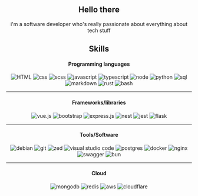 <h2 align="center">Hello there</h2>
<p align="center">i'm a software developer who's really passionate about everything about tech stuff</p>
<h2 align="center">Skills</h2>
<h4 align="center">Programming languages</h4>
<div align="center">
   <img alt="HTML" src="https://img.shields.io/badge/HTML-%23E34F26.svg?logo=html5&logoColor=white">
   <img alt="css" src="https://img.shields.io/badge/CSS-639?logo=css&logoColor=fff">
   <img alt="scss" src="https://img.shields.io/badge/Sass-C69?logo=sass&logoColor=fff">
    <img alt="javascript" src= "https://img.shields.io/badge/JavaScript-F7DF1E?logo=javascript&logoColor=fff">
   <img alt="typescript" src= "https://img.shields.io/badge/TypeScript-3178C6?logo=typescript&logoColor=fff">
   <img alt="node" src="https://img.shields.io/badge/Node.js-6DA55F?logo=node.js&logoColor=white">
   <img alt="python" src="https://img.shields.io/badge/Python-3776AB?logo=python&logoColor=fff">
		<img alt="sql" src="https://custom-icon-badges.demolab.com/badge/SQL-025E8C.svg?logo=database&logoColor=white">
   <img alt="markdown" src="https://img.shields.io/badge/Markdown-00022f.svg?logo=markdown&logoColor=white">
   <img alt="rust" src="https://img.shields.io/badge/Rust-00022f.svg?e&logo=rust&logoColor=orange">
    <img alt="bash" src="https://img.shields.io/badge/Bash-00022f?logo=gnubash&logoColor=fff">
</div>
<hr/>
<h4 align="center">Frameworks/libraries</h4>
<div align="center">
   <img alt="vue.js" src="https://img.shields.io/badge/Vue.js-4FC08D?logo=vuedotjs&logoColor=fff">
   <img alt="bootstrap" src="https://img.shields.io/badge/Bootstrap-7952B3?logo=bootstrap&logoColor=fff">
   <img alt="express.js" src= "https://img.shields.io/badge/Express.js-%23404d59.svg?logo=express&logoColor=%2361DAFB">
		<img alt="nest" src="https://img.shields.io/badge/Nest.js-%23E0234E.svg?logo=nestjs&logoColor=white">
		<img alt="jest" src="https://img.shields.io/badge/Jest-C21325?logo=jest&logoColor=fff">
	<img alt="flask" src="https://img.shields.io/badge/Flask-00022f?logo=flask&logoColor=fff">
</div>
<hr/>
<h4 align="center">Tools/Software</h4>
<div align="center">
   <img alt="debian" src="https://img.shields.io/badge/Debian-A81D33?logo=debian&logoColor=fff">
   <img alt="git" src="https://img.shields.io/badge/Git-F05032?logo=git&logoColor=fff">
   <img alt="zed" src="https://img.shields.io/badge/Zed-00022f?logo=zedindustries&logoColor=084fff">
   <img alt="visual studio code" src="https://custom-icon-badges.demolab.com/badge/Visual%20Studio%20Code-0078d7.svg?logo=vsc&logoColor=white">
	<img alt="postgres" src="https://img.shields.io/badge/Postgres-%23316192.svg?logo=postgresql&logoColor=white">
   <img alt="docker" src="https://img.shields.io/badge/Docker-2496ED?logo=docker&logoColor=fff">
	 <img alt="nginx" src="https://img.shields.io/badge/nginx-009639?logo=nginx&logoColor=fff">
	 <img alt="swagger" src="https://img.shields.io/badge/Swagger-85EA2D?logo=insomnia&logoColor=fff">
	 <img alt="bun" src="https://img.shields.io/badge/Bun-00022f?logo=bun&logoColor=fff">
</div>
<hr/>
<h4 align="center">Cloud</h4>
 <div align="center">
   <img alt="mongodb" src="https://img.shields.io/badge/MongoDB-%234ea94b.svg?logo=mongodb&logoColor=white">
   <img alt="redis" src="https://img.shields.io/badge/Redis-%23DD0031.svg?logo=redis&logoColor=white">
   <img alt="aws" src="https://custom-icon-badges.demolab.com/badge/AWS-%23FF9900.svg?logo=aws&logoColor=white">
	 <img alt="cloudflare" src="https://img.shields.io/badge/Cloudflare-00022f?logo=Cloudflare&logoColor=white)">
</div>
